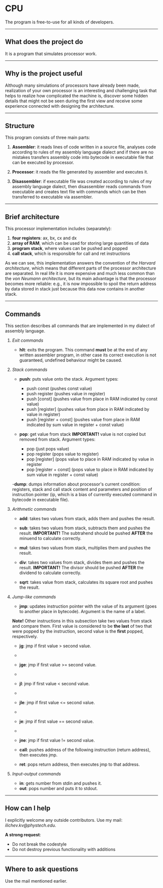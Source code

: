 # CPU

The program is free-to-use for all kinds of developers.
***
## What does the project do
It is a program that simulates processor work.

***
## Why is the project useful
Although many simulations of processors have already been made, realization of your own processor is an interesting and challenging task
that helps to realize how complicated the machine is, discover some hidden details that might not be seen during the first view and receive
some experience connected with designing the architecture.

***
## Structure
This program consists of three main parts:

1. __Assembler__: it reads lines of code written in a source file, analyses code according to rules of my assembly language dialect
and if there are no mistakes transfers assembly code into bytecode in executable file that can be executed by processor.

2. __Processor__: it reads the file generated by assembler and executes it.

3. __Disassembler__: if executable file was created according to rules of my assembly language dialect, then disassembler reads commands
from executable and creates text file with commands which can be then transferred to executable via assembler.

***
## Brief architecture
This processor implementation includes (separately):

1. __four registers__: ax, bx, cx and dx
2. __array of RAM__, which can be used for storing large quantities of data
3. __program stack__, where values can be pushed and popped
4. __call stack__, which is responsible for call and ret instructions

As we can see, this implementation answers the convention of *the Harvard architecture*, which means that different parts of the processor
architecture are separated. In real life it is more expensive and much less common than the *von Neumann architecture*, but its main
advantage is that the processor becomes more reliable: e.g., it is now impossible to spoil the return address by data stored in stack
just because this data now contains in another stack.

***
## Commands
This section describes all commands that are implemented in my dialect of assembly language.

1. _Exit commands_
   - __hlt__: exits the program. This command __must__ be at the end of any written assembler program, in other case its correct execution
              is not guaranteed, undefined behaviour might be caused.

2. _Stack commands_

   - __push__: puts value onto the stack. Argument types:
       + push const (pushes const value)
       + push register (pushes value in register)
       + push [const] (pushes value from place in RAM indicated by const value)
       + push [register] (pushes value from place in RAM indicated by value in register)
       + push [register + const] (pushes value from place in RAM indicated by sum value in register + const value)

   - __pop__: get value from stack __IMPORTANT!__ value is not copied but removed from stack. Argument types:
       + pop  (just pops value)
       + pop register (pops value to register)
       + pop [register] (pops value to place in RAM indicated by value in register
       + pop [register + const] (pops value to place in RAM indicated by sum value in register + const value)
   
   -__dump__: dumps information about processor's current condition: registers, stack and call stack content and parameters
              and position of instruction pointer (ip, which is a bias of currently executed command in bytecode in executable file).
   
3. _Arithmetic commands_
   - __add__: takes two values from stack, adds them and pushes the result.
   
   - __sub__: takes two values from stack, subtracts them and pushes the result. __IMPORTANT!__ The subtrahend should be pushed
              __AFTER__ the minuend to calculate correctly.
              
   - __mul__: takes two values from stack, multiplies them and pushes the result.
   
   - __div__: takes two values from stack, divides them and pushes the result. __IMPORTANT!__ The divisor should be pushed 
              __AFTER__ the dividend to calculate correctly.
   
   - __sqrt__: takes value from stack, calculates its square root and pushes the result.

4. _Jump-like commands_
   - __jmp__: updates instruction pointer with the value of its argument (goes to another place in bytecode). Argument is the name 
              of a label.
   
   __Note!__ Other instructions in this subsection take two values from stack and compare them.
             First value is considered to be __the last__ of two that were popped by the instruction, second value is the __first__ popped,
             respectively.
   
   - __jg__: jmp if first value > second value.
   - 
   - __jge__: jmp if first value >= second value.
   - 
   - __jl__: jmp if first value < second value.
   - 
   - __jle__: jmp if first value <= second value.
   - 
   - __je__: jmp if first value == second value.
   - 
   - __jne__: jmp if first value != second value.

   - __call__: pushes address of the following instruction (return address), then executes jmp.

   - __ret__: pops return address, then executes jmp to that address.

5. _Input-output commands_
   
   - __in__: gets number from stdin and pushes it.
   - __out__: pops number and puts it to stdout.
   
*** 
## How can I help
I explicitly welcome any outside contributors. Use my mail: _ilichev.kv@phystech.edu_.

__A strong request__:
- Do not break the codestyle
- Do not destroy previous functionality with additions

***
## Where to ask questions
Use the mail mentioned earlier.
